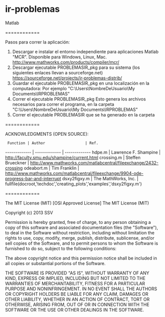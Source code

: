 ir-problemas
============

Matlab

============

Pasos para correr la aplicación:

1.  Descargar e instalar el entorno independiente para aplicaciones Matlab "MCR". Disponible para Windows, Linux, Mac.
    http://www.mathworks.com/products/compiler/mcr/
2.  Descargar ejecutable PROBLEMASIR_pkg para su sistema (los siguientes enlaces llevan a sourceforge.net)
    https://sourceforge.net/projects/ir-problemas-distrib/
3.  Guardar el ejecutable PROBLEMASIR_pkg en una localización en la computadora:
    Por ejemplo "C:\Users\NombreDeUsuario\My Documents\IRPROBLEMAS"
4.  Correr el ejecutable PROBLEMASIR_pkg
    Esto genera los archivos necesarios para correr el programa, 
    en la carpeta "C:\Users\NombreDeUsuario\My Documents\IRPROBLEMAS"
5.  Correr el ejecutable PROBLEMASIR que se ha generado en la carpeta


============

ACKNOWLEDGMENTS (OPEN SOURCE):

     Function | Author                  | Ref.
------------- | -------------           | -------------
hdpe.m        | Lawrence F. Shampine    | http://faculty.smu.edu/shampine/current.html
crossing.m    | Steffen Brueckner       | http://www.mathworks.com/matlabcentral/fileexchange/2432-crossing
odeabort.m    | Tim Franklin            | http://www.mathworks.com/matlabcentral/fileexchange/9904-ode-progress-bar-and-interrupt
dsxy2figxy.m  | The MathWorks, Inc.     | fullfile(docroot,'techdoc','creating_plots','examples','dsxy2figxy.m')

============

The MIT License (MIT)
[OSI Approved License]
The MIT License (MIT)

Copyright (c) 2013 SSV

Permission is hereby granted, free of charge, to any person obtaining a copy
of this software and associated documentation files (the "Software"), to deal
in the Software without restriction, including without limitation the rights
to use, copy, modify, merge, publish, distribute, sublicense, and/or sell
copies of the Software, and to permit persons to whom the Software is
furnished to do so, subject to the following conditions:

The above copyright notice and this permission notice shall be included in
all copies or substantial portions of the Software.

THE SOFTWARE IS PROVIDED "AS IS", WITHOUT WARRANTY OF ANY KIND, EXPRESS OR
IMPLIED, INCLUDING BUT NOT LIMITED TO THE WARRANTIES OF MERCHANTABILITY,
FITNESS FOR A PARTICULAR PURPOSE AND NONINFRINGEMENT. IN NO EVENT SHALL THE
AUTHORS OR COPYRIGHT HOLDERS BE LIABLE FOR ANY CLAIM, DAMAGES OR OTHER
LIABILITY, WHETHER IN AN ACTION OF CONTRACT, TORT OR OTHERWISE, ARISING FROM,
OUT OF OR IN CONNECTION WITH THE SOFTWARE OR THE USE OR OTHER DEALINGS IN
THE SOFTWARE.
